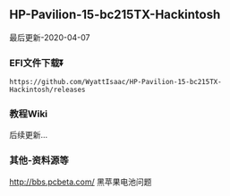 ## HP-Pavilion-15-bc215TX-Hackintosh
最后更新-2020-04-07

### EFI文件下载⏬

    https://github.com/WyattIsaac/HP-Pavilion-15-bc215TX-Hackintosh/releases

### 教程Wiki

后续更新...

### 其他-资料源等
http://bbs.pcbeta.com/   黑苹果电池问题
 
